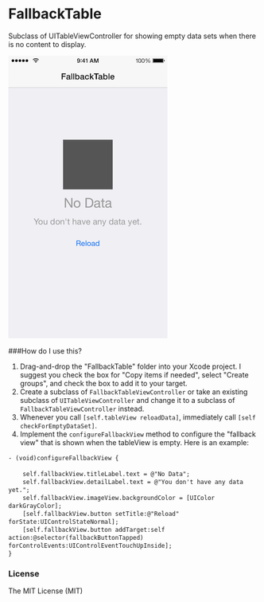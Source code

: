 # FallbackTable
Subclass of UITableViewController for showing empty data sets when there is no content to display.

![screenshot](screenshot.png)

###How do I use this?

1. Drag-and-drop the "FallbackTable" folder into your Xcode project. I suggest you check the box for "Copy items if needed", select "Create groups", and check the box to add it to your target.
2. Create a subclass of `FallbackTableViewController` or take an existing subclass of `UITableViewController` and change it to a subclass of `FallbackTableViewController` instead.
3. Whenever you call `[self.tableView reloadData]`, immediately call `[self checkForEmptyDataSet]`.
4. Implement the `configureFallbackView` method to configure the "fallback view" that is shown when the tableView is empty. Here is an example:

```objc
- (void)configureFallbackView {
    
    self.fallbackView.titleLabel.text = @"No Data";
    self.fallbackView.detailLabel.text = @"You don't have any data yet.";
    self.fallbackView.imageView.backgroundColor = [UIColor darkGrayColor];
    [self.fallbackView.button setTitle:@"Reload" forState:UIControlStateNormal];
    [self.fallbackView.button addTarget:self action:@selector(fallbackButtonTapped) forControlEvents:UIControlEventTouchUpInside];
}
```

### License

The MIT License (MIT)
